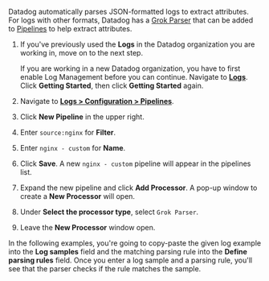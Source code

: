 Datadog automatically parses JSON-formatted logs to extract attributes. For logs with other formats, Datadog has a <a href="https://docs.datadoghq.com/logs/processing/processors/?tab=ui#grok-parser" target="_blank">Grok Parser</a> that can be added to <a href="https://docs.datadoghq.com/logs/processing/pipelines/" target="_blank">Pipelines</a> to help extract attributes.

1. If you've previously used the **Logs** in the Datadog organization you are working in, move on to the next step. 

    If you are working in a new Datadog organization, you have to first enable Log Management before you can continue. Navigate to <a href="https://app.datadoghq.com/logs" target="_datadog">**Logs**</a>. Click **Getting Started**, then click **Getting Started** again.

2. Navigate to <a href="https://app.datadoghq.com/logs/pipelines" target="_datadog">**Logs > Configuration > Pipelines**</a>.

3. Click **New Pipeline** in the upper right. 

4. Enter `source:nginx` for **Filter**.

5. Enter `nginx - custom` for **Name**.

6. Click **Save**. A new `nginx - custom` pipeline will appear in the pipelines list.

7. Expand the new pipeline and click **Add Processor**. A pop-up window to create a **New Processor** will open.

8. Under **Select the processor type**, select `Grok Parser`.

9. Leave the **New Processor** window open.

In the following examples, you're going to copy-paste the given log example into the **Log samples** field and the matching parsing rule into the **Define parsing rules** field. Once you enter a log sample and a parsing rule, you'll see that the parser checks if the rule matches the sample.
